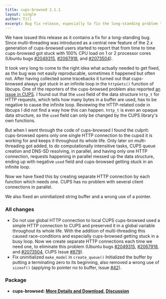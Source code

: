 ```yaml
---
title: cups-browsed 2.1.1
layout: single
author: Till
excerpt: Bug fix release, especially to fix the long-standing problem that cups-browsed sometimes gets stuck with 100% CPU
---
```

We have issued this release as it contains a fix for a long-standing bug. Since multi-threading was introduced as a central new feature of the 2.x generation of cups-browsed users started to report that from time to time cups-browsed got stuck with 100% CPU load on 1 or 2 processor cores (Ubuntu bugs [#2049315](https://bugs.launchpad.net/bugs/2049315), [#2067918](https://bugs.launchpad.net/bugs/2067918), and [#2073504](https://bugs.launchpad.net/bugs/2073504)).

It took very long to come to the right idea what actually needed to get fixed, as the bug was not easily reproducable, sometimes it happened but often not. After having collected some tracebacks it turned out that cups-browsed always got stuck in an infinite loop in the `httpGets()` function of libcups. One of the reporters of the cups-browsed problem also reported [an issue in CUPS](https://github.com/OpenPrinting/cups/issues/879). I found out that the `used` field of the data structure `http_t` for HTTP requests, which tells how many bytes in a buffer are used, has to be negative to cause the infinite loop. Reviewing the HTTP-related code in libcups I did not find a way how this can happen. `http_t` is even an opaque data structure, so the `used` field can only be changed by the CUPS library's own functions.

But when I went through the code of cups-browsed I found the culprit: cups-browsed opens only one single HTTP connection to the cupsd it is working for and keeps it throughout its whole life. Only later on multi-threading got added, to do computationally intensitive tasks, CUPS queue creation and DNS-SD resolving, in parallel, and having only one HTTP connection, requests happening in parallel messed up the data structure, ending up with negative `used` field and cups-browsed getting stuck in an infinite loop.

Now we have fixed this by creating separate HTTP connection by each function which needs one. CUPS has no problem with several client connections in parallel.

We also fixed an uninitialized string buffer and a wrong use of a pointer.

### All changes

- Do not use global HTTP connection to local CUPS
  cups-browsed used a simple HTTP connection to CUPS and preserved it in a global variable throughout its whole life. With the addition of multi-threading this caused race-conditions and especially cups-browsed getting stuck in a busy loop. Now we create separate HTTP connections each time we need one, to eliminate this problem (Ubuntu bugs [#2049315](https://bugs.launchpad.net/bugs/2049315), [#2067918](https://bugs.launchpad.net/bugs/2067918), and [#2073504](https://bugs.launchpad.net/bugs/2073504), CUPS Issue [#879](https://github.com/OpenPrinting/cups/issues/879)).
- Fix uninitialized `make_model` in `create_queue()`
  Initialized the buffer by putting a terminating zero to its beginning, also removed a wrong use of `sizeof()` (applying to pointer no to buffer, Issue [#42](https://github.com/OpenPrinting/cups-browsed/issues/42)).

### Package

- **cups-browsed: [More Details and Download](https://github.com/OpenPrinting/cups-browsed/releases/tag/2.0b4), [Discussion](https://github.com/OpenPrinting/cups-browsed/discussions/8)**
